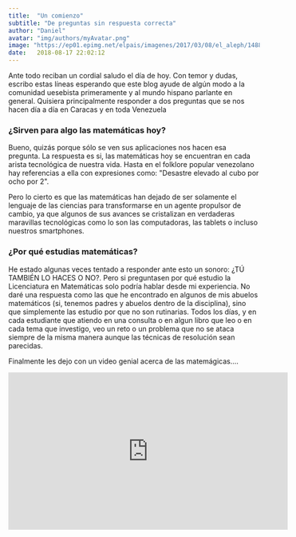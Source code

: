 ```yaml
---
title:  "Un comienzo"
subtitle: "De preguntas sin respuesta correcta"
author: "Daniel"
avatar: "img/authors/myAvatar.png"
image: "https://ep01.epimg.net/elpais/imagenes/2017/03/08/el_aleph/1488970880_865812_1488971722_noticia_normal.jpg"
date:   2018-08-17 22:02:12
---
```


Ante todo reciban un cordial saludo el día de hoy. Con temor y dudas, escribo estas líneas esperando que este blog ayude de algún modo a la comunidad uesebista primeramente y al mundo hispano parlante en general. Quisiera principalmente responder a dos preguntas que se nos hacen día a día en Caracas y en toda Venezuela 

### ¿Sirven para algo las matemáticas hoy? 
Bueno, quizás porque sólo se ven sus aplicaciones nos hacen esa pregunta. La respuesta es si, las matemáticas hoy se encuentran en cada arista tecnológica de nuestra vida. Hasta en el folklore popular venezolano hay referencias a ella con expresiones como: "Desastre elevado al cubo por ocho por 2". 

Pero lo cierto es que las matemáticas han dejado de ser solamente el lenguaje de las ciencias para transformarse en un agente propulsor de cambio, ya que algunos de sus avances se cristalizan en verdaderas maravillas tecnológicas como lo son las computadoras, las tablets o incluso nuestros smartphones.    

### ¿Por qué estudias matemáticas?
He estado algunas veces tentado a responder ante esto un sonoro: ¿TÚ TAMBIÉN LO HACES O NO?. Pero si preguntasen por qué estudio la Licenciatura en Matemáticas solo podría hablar desde mi experiencia. No daré una respuesta como las que he encontrado en algunos de mis abuelos matemáticos (si, tenemos padres y abuelos dentro de la disciplina), sino que simplemente las estudio por que no son rutinarias. Todos los días, y en cada estudiante que atiendo en una consulta o en algun libro que leo o en cada tema que investigo, veo un reto o un problema que no se ataca siempre de la misma manera aunque las técnicas de resolución sean parecidas.

Finalmente les dejo con un video genial acerca de las matemágicas....

<iframe width="560" height="315" src="https://www.youtube.com/embed/rJkdjL21Tqs?rel=0" frameborder="0" allow="autoplay; encrypted-media" allowfullscreen></iframe>

